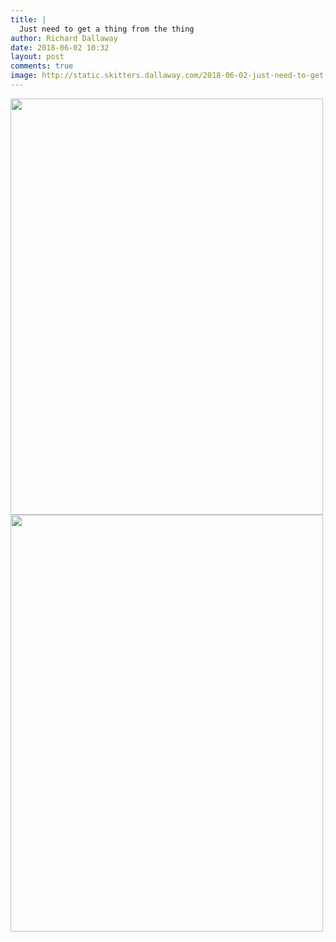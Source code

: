 ```yaml
---
title: |
  Just need to get a thing from the thing
author: Richard Dallaway
date: 2018-06-02 10:32
layout: post
comments: true
image: http://static.skitters.dallaway.com/2018-06-02-just-need-to-get-a-thing-from-the-thing-thumb-1-IMG-5591.jpg
---
```


<div>
        <a href="http://static.skitters.dallaway.com/2018-06-02-just-need-to-get-a-thing-from-the-thing-fullsize-1-IMG-5591.jpg">
          <img src="http://static.skitters.dallaway.com/2018-06-02-just-need-to-get-a-thing-from-the-thing-thumb-1-IMG-5591.jpg" width="500" height="666"/>
        </a>
      </div><div>
        <a href="http://static.skitters.dallaway.com/2018-06-02-just-need-to-get-a-thing-from-the-thing-fullsize-2-IMG-5595.jpg">
          <img src="http://static.skitters.dallaway.com/2018-06-02-just-need-to-get-a-thing-from-the-thing-thumb-2-IMG-5595.jpg" width="500" height="667"/>
        </a>
      </div>


  
      